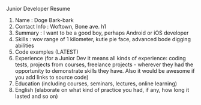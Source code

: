 Junior Developer Resume 

1. Name : Doge Bark-bark
2. Contact Info : Woftown, Bone ave. h1
3. Summary : I want to be a good boy, perhaps Android or iOS developer
4. Skills : wov range of 1 kilometer, kutie pie face, advanced bode digging abilities
5. Code examples (LATEST)
6. Experience (for a Junior Dev it means all kinds of experience: coding tests, projects from courses,
freelance projects - wherever they had the opportunity to demonstrate skills they have.
Also it would be awesome if you add links to source code)
7. Education (including courses, seminars, lectures, online learning)
8. English (elaborate on what kind of practice you had, if any, how long it lasted and so on)